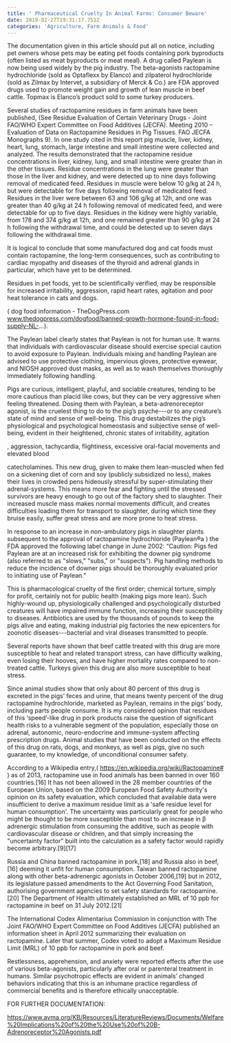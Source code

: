 ```yaml
---
title: ' Pharmaceutical Cruelty In Animal Farms: Consumer Beware'
date: 2019-02-27T19:31:17.751Z
categories: 'Agriculture, Farm Animals & Food'
---
```

 The documentation given in this article should put all on notice, including pet owners whose pets may be eating pet foods containing pork byproducts (often listed as meat byproducts or meat meal). A drug called Paylean is now being used widely by the pig industry. The beta-agonists ractopamine hydrochloride (sold as Optaflexx by Elanco) and zilpaterol hydrochloride (sold as Zilmax by Intervet, a subsidiary of Merck & Co.) are FDA approved drugs used to promote weight gain and growth of lean muscle in beef cattle. Topmax is Elanco’s product sold to some turkey producers.

 Several studies of ractopamine residues in farm animals have been published, (See Residue Evaluation of Certain Veterinary Drugs - Joint FAO/WHO Expert Committee on Food Additives (JECFA). Meeting 2010 – Evaluation of Data on Ractopamine Residues in Pig Tissues. FAO JECFA Monographs 9). In one study cited in this report pig muscle, liver, kidney, heart, lung, stomach, large intestine and small intestine were collected and analyzed. The results demonstrated that the ractopamine residue concentrations in liver, kidney, lung, and small intestine were greater than in the other tissues. Residue concentrations in the lung were greater than those in the liver and kidney, and were detected up to nine days following removal of medicated feed. Residues in muscle were below 10 g/kg at 24 h, but were detectable for five days following removal of medicated feed. Residues in the liver were between 63 and 106 g/kg at 12h, and one was greater than 40 g/kg at 24 h following removal of medicated feed, and were detectable for up to five days. Residues in the kidney were highly variable, from 178 and 374 g/kg at 12h, and one remained greater than 90 g/kg at 24 h following the withdrawal time, and could be detected up to seven days following the withdrawal time.

It is logical to conclude that some manufactured dog and cat foods must contain ractopamine, the long-term consequences, such as contributing to cardiac myopathy and diseases of the thyroid and adrenal glands in particular, which have yet to be determined.

Residues in pet foods, yet to be scientifically verified, may be responsible for increased irritability, aggression, rapid heart rates, agitation and poor heat tolerance in cats and dogs.

( dog food information - TheDogPress.com www.thedogpress.com/dogfood/banned-growth-hormone-found-in-food-supply-NL-...).

The Paylean label clearly states that Paylean is not for human use. It warns that individuals with cardiovascular disease should exercise special caution to avoid exposure to Paylean. Individuals mixing and handling Paylean are advised to use protective clothing, impervious gloves, protective eyewear, and NIOSH approved dust masks, as well as to wash themselves thoroughly immediately following handling.

 Pigs are curious, intelligent, playful, and sociable creatures, tending to be more cautious than placid like cows, but they can be very aggressive when feeling threatened. Dosing them with Paylean, a beta-adrenoreceptor agonist, is the cruelest thing to do to the pig’s psyche---or to any creature’s state of mind and sense of well-being. This drug destabilizes the pig’s physiological and psychological homeostasis and subjective sense of well-being, evident in their heightened, chronic states of irritability, agitation

, aggression, tachycardia, flightiness, excessive oral-facial movements and elevated blood

catecholamines. This new drug, given to make them lean-muscled when fed on a sickening diet of corn and soy (publicly subsidized no less), makes their lives in crowded pens hideously stressful by super-stimulating their adrenal-systems. This means more fear and fighting until the stressed survivors are heavy enough to go out of the factory shed to slaughter. Their increased muscle mass makes normal movements difficult, and creates difficulties loading them for transport to slaughter, during which time they bruise easily, suffer great stress and are more prone to heat stress.

In response to an increase in non-ambulatory pigs in slaughter plants subsequent to the approval of ractopamine hydrochloride (Paylean®a ) the FDA approved the following label change in June 2002: “Caution: Pigs fed Paylean are at an increased risk for exhibiting the downer pig syndrome (also referred to as "slows," "subs," or "suspects"). Pig handling methods to reduce the incidence of downer pigs should be thoroughly evaluated prior to initiating use of Paylean.”

 This is pharmacological cruelty of the first order; chemical torture, simply for profit, certainly not for public health (making pigs more lean). Such highly-wound up, physiologically challenged and psychologically disturbed creatures will have impaired immune function, increasing their susceptibility to diseases. Antibiotics are used by the thousands of pounds to keep the pigs alive and eating, making industrial pig factories the new epicenters for zoonotic diseases---bacterial and viral diseases transmitted to people.

Several reports have shown that beef cattle treated with this drug are more susceptible to heat and related transport stress, can have difficulty walking, even losing their hooves, and have higher mortality rates compared to non-treated cattle. Turkeys given this drug are also more susceptible to heat stress.

 Since animal studies show that only about 80 percent of this drug is excreted in the pigs’ feces and urine, that means twenty percent of the drug ractopamine hydrochloride, marketed as Paylean, remains in the pigs’ body, including parts people consume. It is my considered opinion that residues of this ‘speed’-like drug in pork products raise the question of significant health risks to a vulnerable segment of the population, especially those on adrenal, autonomic, neuro-endocrine and immune-system affecting prescription drugs. Animal studies that have been conducted on the effects of this drug on rats, dogs, and monkeys, as well as pigs, give no such guarantee, to my knowledge, of unconditional consumer safety.

According to a Wikipedia entry,( https://en.wikipedia.org/wiki/Ractopamine# ) as of 2013, ractopamine use in food animals has been banned in over 160 countries.\[16] It has not been allowed in the 28 member countries of the European Union, based on the 2009 European Food Safety Authority's opinion on its safety evaluation, which concluded that available data were insufficient to derive a maximum residue limit as a 'safe residue level for human consumption'. The uncertainty was particularly great for people who might be thought to be more susceptible than most to an increase in β adrenergic stimulation from consuming the additive, such as people with cardiovascular disease or children, and that simply increasing the "uncertainty factor" built into the calculation as a safety factor would rapidly become arbitrary.\[9]\[17]

Russia and China banned ractopamine in pork,\[18] and Russia also in beef,\[16] deeming it unfit for human consumption. Taiwan banned ractopamine along with other beta-adrenergic agonists in October 2006,\[19] but in 2012, its legislature passed amendments to the Act Governing Food Sanitation, authorising government agencies to set safety standards for ractopamine.\[20] The Department of Health ultimately established an MRL of 10 ppb for ractopamine in beef on 31 July 2012.\[21]

The International Codex Alimentarius Commission in conjunction with The Joint FAO/WHO Expert Committee on Food Additives (JECFA) published an information sheet in April 2012 summarizing their evaluation on ractopamine. Later that summer, Codex voted to adopt a Maximum Residue Limit (MRL) of 10 ppb for ractopamine in pork and beef.

Restlessness, apprehension, and anxiety were reported effects after the use of various beta-agonists, particularly after oral or parenteral treatment in humans. Similar psychotropic effects are evident in animals’ changed behaviors indicating that this is an inhumane practice regardless of commercial benefits and is therefore ethically unacceptable.

 FOR FURTHER DOCUMENTATION:

<https://www.avma.org/KB/Resources/LiteratureReviews/Documents/Welfare%20Implications%20of%20the%20Use%20of%20B-Adrenoreceptor%20Agonists.pdf>

